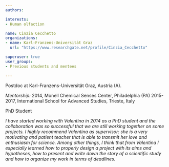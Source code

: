 ```yaml
---
authors:

interests:
- Human olfaction

name: Cinzia Cecchetto
organizations:
- name: Karl-Franzens-Universität Graz
  url: "https://www.researchgate.net/profile/Cinzia_Cecchetto"

superuser: true
user_groups:
- Previous students and mentees

---
```

Postdoc at Karl-Franzens-Universität Graz, Austria (A).

*Mentorship:*
2014, Monell Chemical Senses Center, Philadelphia (PA)
2015-2017, International School for Advanced Studies, Trieste, Italy

PhD Student

*I have started working with Valentina in 2014 as a PhD student and the collaboration was so successful that we are still working together on some projects. I highly recommend Valentina as supervisor: she is a very motivating and patient teacher that is able to transmit her love and enthusiasm for science. Among other things, I think that from Valentina I especially learned how to properly design a project with its aims and hypotheses, how to present and write down the story of a scientific study and how to organize my work in terms of deadlines.*
